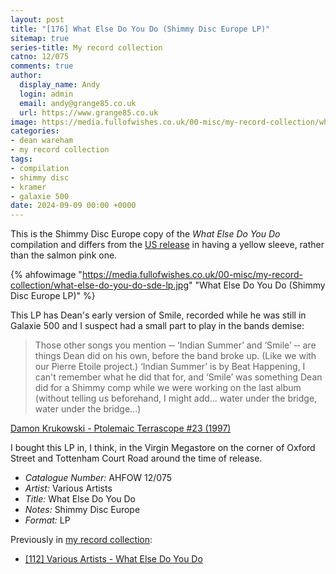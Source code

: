 ```yaml
---
layout: post
title: "[176] What Else Do You Do (Shimmy Disc Europe LP)"
sitemap: true
series-title: My record collection
catno: 12/075
comments: true
author:
  display_name: Andy
  login: admin
  email: andy@grange85.co.uk
  url: https://www.grange85.co.uk
image: https://media.fullofwishes.co.uk/00-misc/my-record-collection/what-else-do-you-do-sde-lp.jpg
categories:
- dean wareham
- my record collection
tags:
- compilation
- shimmy disc
- kramer
- galaxie 500
date: 2024-09-09 00:00 +0000
---
```

This is the Shimmy Disc Europe copy of the _What Else Do You Do_ compilation and differs from the [US release](/2024/02/05/my-record-collection-107-various-artists-what-else-do-you-do/) in having a yellow sleeve, rather than the salmon pink one.

{% ahfowimage "https://media.fullofwishes.co.uk/00-misc/my-record-collection/what-else-do-you-do-sde-lp.jpg" "What Else Do You Do (Shimmy Disc Europe LP)" %}

This LP has Dean's early version of Smile, recorded while he was still in Galaxie 500 and I suspect had a small part to play in the bands demise:

<blockquote>
Those other songs you mention ‑‑ ‘Indian Summer’ and ‘Smile’ ‑‑ are things Dean did on his own, before the band broke up. (Like we with our Pierre Etoile project.) ‘Indian Summer’ is by Beat Happening, I can't remember what he did that for, and ‘Smile’ was something Dean did for a Shimmy comp while we were working on the last album (without telling us beforehand, I might add... water under the bridge, water under the bridge...)
</blockquote>
<p class="caption"><a href="http://www.terrascope.co.uk/MyBackPages/Damon_and_Naomi.htm">Damon Krukowski - Ptolemaic Terrascope #23 (1997)</a></p>

I bought this LP in, I think, in the Virgin Megastore on the corner of Oxford Street and Tottenham Court Road around the time of release.

 - *Catalogue Number:* AHFOW 12/075
 - *Artist:* Various Artists
 - *Title:* What Else Do You Do
 - *Notes:* Shimmy Disc Europe
 - *Format:* LP

Previously in [my record collection](/category/my-record-collection):
 - [[112] Various Artists - What Else Do You Do](/2024/02/05/my-record-collection-107-various-artists-what-else-do-you-do/)
